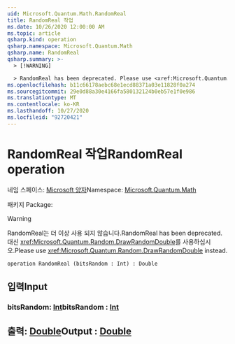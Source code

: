 ```yaml
---
uid: Microsoft.Quantum.Math.RandomReal
title: RandomReal 작업
ms.date: 10/26/2020 12:00:00 AM
ms.topic: article
qsharp.kind: operation
qsharp.namespace: Microsoft.Quantum.Math
qsharp.name: RandomReal
qsharp.summary: >-
  > [!WARNING]

  > RandomReal has been deprecated. Please use <xref:Microsoft.Quantum.Random.DrawRandomDouble> instead.
ms.openlocfilehash: b11c66178aebc68e1ecd88371a03e11828f0a274
ms.sourcegitcommit: 29e0d88a30e4166fa580132124b0eb57e1f0e986
ms.translationtype: MT
ms.contentlocale: ko-KR
ms.lasthandoff: 10/27/2020
ms.locfileid: "92720421"
---
```

# <a name="randomreal-operation"></a><span data-ttu-id="95d8c-102">RandomReal 작업</span><span class="sxs-lookup"><span data-stu-id="95d8c-102">RandomReal operation</span></span>

<span data-ttu-id="95d8c-103">네임 스페이스: [Microsoft 양자](xref:Microsoft.Quantum.Math)</span><span class="sxs-lookup"><span data-stu-id="95d8c-103">Namespace: [Microsoft.Quantum.Math](xref:Microsoft.Quantum.Math)</span></span>

<span data-ttu-id="95d8c-104">패키지 [](https://nuget.org/packages/)</span><span class="sxs-lookup"><span data-stu-id="95d8c-104">Package: [](https://nuget.org/packages/)</span></span>


> [!WARNING]
> <span data-ttu-id="95d8c-105">RandomReal는 더 이상 사용 되지 않습니다.</span><span class="sxs-lookup"><span data-stu-id="95d8c-105">RandomReal has been deprecated.</span></span> <span data-ttu-id="95d8c-106">대신 <xref:Microsoft.Quantum.Random.DrawRandomDouble>를 사용하십시오.</span><span class="sxs-lookup"><span data-stu-id="95d8c-106">Please use <xref:Microsoft.Quantum.Random.DrawRandomDouble> instead.</span></span>



```qsharp
operation RandomReal (bitsRandom : Int) : Double
```


## <a name="input"></a><span data-ttu-id="95d8c-107">입력</span><span class="sxs-lookup"><span data-stu-id="95d8c-107">Input</span></span>

### <a name="bitsrandom--int"></a><span data-ttu-id="95d8c-108">bitsRandom: [Int](xref:microsoft.quantum.lang-ref.int)</span><span class="sxs-lookup"><span data-stu-id="95d8c-108">bitsRandom : [Int](xref:microsoft.quantum.lang-ref.int)</span></span>





## <a name="output--double"></a><span data-ttu-id="95d8c-109">출력: [Double](xref:microsoft.quantum.lang-ref.double)</span><span class="sxs-lookup"><span data-stu-id="95d8c-109">Output : [Double](xref:microsoft.quantum.lang-ref.double)</span></span>

